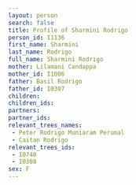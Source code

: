 ```yaml
---
layout: person
search: false
title: Profile of Sharmini Rodrigo
person_id: I1136
first_name: Sharmini
last_name: Rodrigo
full_name: Sharmini Rodrigo
mother: Lilamani Candappa
mother_id: I1006
father: Basil Rodrigo
father_id: I0307
children:
children_ids:
partners:
partner_ids:
relevant_trees_names:
 - Peter Rodrigo Muniaram Perumal
 - Caitan Rodrigo
relevant_trees_ids:
 - I0740
 - I0308
sex: F
---
```


